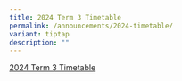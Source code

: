 ```yaml
---
title: 2024 Term 3 Timetable
permalink: /announcements/2024-timetable/
variant: tiptap
description: ""
---
```

<p><a href="/files/A_2024_SEM2_TT_Classes_FINAL_v2024JUN21_Website.pdf" rel="noopener noreferrer nofollow" target="_blank">2024 Term 3 Timetable</a>
</p>